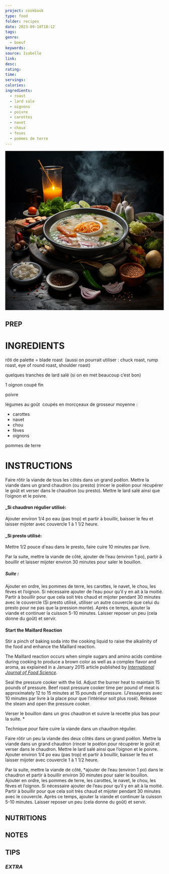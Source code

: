 ```yaml
---
project: cookbook
type: food
folder: recipes
date: 2023-09-18T18:12
tags: 
genre:
  - boeuf
keywords: 
source: Isabelle
link: 
desc: 
rating: 
time: 
servings: 
calories: 
ingredients:
  - roast
  - lard sale
  - oignons
  - poivre
  - carottes
  - navet
  - choux
  - feves
  - pommes de terre
---
```


![IMAGE](_default.png)


## PREP


# INGREDIENTS

rôti de palette = blade roast  (aussi on pourrait utiliser : chuck roast, rump roast, eye of round roast, shoulder roast)

quelques tranches de lard salé (si on en met beaucoup c’est bon)

1 oignon coupé fin  

poivre

légumes au goût  coupés en morcçeaux de grosseur moyenne :
- carottes
- navet
- chou 
- fèves
- oignons

pommes de terre



# INSTRUCTIONS

Faire rôtir la viande de tous les côtés dans un grand poêlon. Mettre la viande dans un grand chaudron (ou presto) (rincer le poëlon pour récupérer le goût et verser dans le chaudron (ou presto). Mettre le lard salé ainsi que l’oignon et le poivre.

#### **_Si chaudron régulier utilisé**:  
Ajouter environ 1/4 po eau (pas trop) et partir à bouillir, baisser le feu et laisser mijoter avec couvercle 1 à 1 1/2 heure. 

#### **_Si presto utilisé**: 
Mettre 1/2 pouce d'eau dans le presto, faire cuire 10 minutes par livre.

Par la suite, mettre la viande de côté, ajouter de l’eau (environ 1 po), partir à bouillir et laisser mijoter environ 30 minutes pour saler le bouillon.

##### **Suite :** 
Ajouter en ordre, les pommes de terre, les carottes, le navet, le chou, les fèves et l’oignon. Si nécessaire ajouter de l’eau pour qu’il y en ait à la moitié. Partir à bouillir pour que cela soit très chaud et mijoter pendant 30 minutes avec le couvercle (Si presto utilisé, utiliser un autre couvercle que celui du presto pour ne pas que la pression monte). Après ce temps, ajouter la viande et continuer la cuisson 5-10 minutes. Laisser reposer un peu (cela donne du goût) et servir.


#### Start the Maillard Reaction

Stir a pinch of baking soda into the cooking liquid to raise the alkalinity of the food and enhance the Maillard reaction.

  
The Maillard reaction occurs when simple sugars and amino acids combine during cooking to produce a brown color as well as a complex flavor and aroma, as explained in a January 2015 article published by _[International Journal of Food Science](https://www.ncbi.nlm.nih.gov/pmc/articles/PMC4745522/)._

  
Seal the pressure cooker with the lid. Adjust the burner heat to maintain 15 pounds of pressure. Beef roast pressure cooker time per pound of meat is approximately 12 to 15 minutes at 15 pounds of pressure. (J’essayerais avec 10 minutes par livre à la place pour que l’intérieur soit plus rosé). Release the steam and open the pressure cooker.

  
Verser le bouillon dans un gros chaudron et suivre la recette plus bas pour la suite. *

  
Technique pour faire cuire la viande dans un chaudron régulier.

  
Faire rôtir un peu la viande des deux côtés dans un grand poêlon. Mettre la viande dans un grand chaudron (rincer le poëlon pour récupérer le goût et verser dans le chaudron. Mettre le lard salé ainsi que l’oignon et le poivre. Ajouter environ 1/4 po eau (pas trop) et partir à bouillir, baisser le feu et laisser mijoter avec couvercle 1 à 1 1/2 heure. 

  
Par la suite, mettre la viande de côté, *ajouter de l’eau (environ 1 po) dans le chaudron et partir à bouillir environ 30 minutes pour saler le bouillon. Ajouter en ordre, les pommes de terre, les carottes, le navet, le chou, les fèves et l’oignon. Si nécessaire ajouter de l’eau pour qu’il y en ait à la moitié. Partir à bouillir pour que cela soit très chaud et mijoter pendant 30 minutes avec le couvercle. Après ce temps, ajouter la viande et continuer la cuisson 5-10 minutes. Laisser reposer un peu (cela donne du goût) et servir.



## NUTRITIONS



## NOTES



## TIPS



### *EXTRA*




